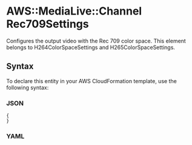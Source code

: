 # AWS::MediaLive::Channel Rec709Settings<a name="aws-properties-medialive-channel-rec709settings"></a>

Configures the output video with the Rec 709 color space\. This element belongs to H264ColorSpaceSettings and H265ColorSpaceSettings\.

## Syntax<a name="aws-properties-medialive-channel-rec709settings-syntax"></a>

To declare this entity in your AWS CloudFormation template, use the following syntax:

### JSON<a name="aws-properties-medialive-channel-rec709settings-syntax.json"></a>

```
{
}
```

### YAML<a name="aws-properties-medialive-channel-rec709settings-syntax.yaml"></a>

```
```